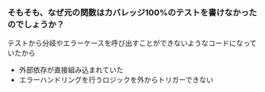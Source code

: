 ### そもそも、なぜ元の関数はカバレッジ100%のテストを書けなかったのでしょうか？

テストから分岐やエラーケースを呼び出すことができないようなコードになっていたから

- 外部依存が直接組み込まれていた
- エラーハンドリングを行うロジックを外からトリガーできない
